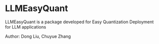 # LLMEasyQuant

LLMEasyQuant is a package developed for Easy Quantization Deployment for LLM applications

Author: Dong Liu, Chuyue Zhang
